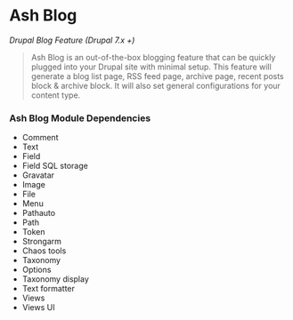 Ash Blog
=============

*Drupal Blog Feature (Drupal 7.x +)*

> Ash Blog is an out-of-the-box blogging feature that can be quickly plugged into your Drupal site with minimal setup. This feature will generate a blog list page, RSS feed page, archive page, recent posts block & archive block. It will also set general configurations for your content type.

### Ash Blog Module Dependencies

* Comment
* Text
* Field
* Field SQL storage
* Gravatar
* Image
* File
* Menu
* Pathauto
* Path
* Token
* Strongarm
* Chaos tools
* Taxonomy
* Options
* Taxonomy display
* Text formatter
* Views
* Views UI